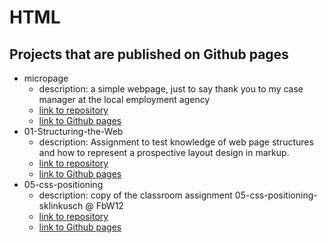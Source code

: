 # HTML

## Projects that are published on Github pages

- micropage
  - description: a simple webpage, just to say thank you to my case manager at the local employment agency
  - [link to repository](https://github.com/sklinkusch/micropage)
  - [link to Github pages](https://sklinkusch.github.io/micropage)
- 01-Structuring-the-Web
  - description: Assignment to test knowledge of web page structures and how to represent a prospective layout design in markup.
  - [link to repository](https://github.com/sklinkusch/01-Structuring-the-Web)
  - [link to Github pages](https://sklinkusch.github.io/01-Structuring-the-Web/)
- 05-css-positioning
  - description: copy of the classroom assignment 05-css-positioning-sklinkusch @ FbW12
  - [link to repository](https://github.com/sklinkusch/05-css-positioning)
  - [link to Github pages](https://sklinkusch.github.io/05-css-positioning/)
